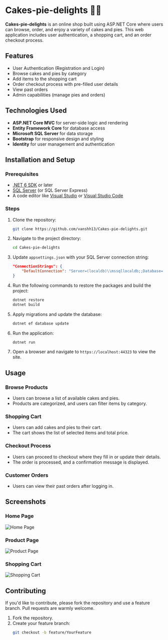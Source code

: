 # Cakes-pie-delights 🍰🥧

**Cakes-pie-delights** is an online shop built using ASP.NET Core where users can browse, order, and enjoy a variety of cakes and pies. This web application includes user authentication, a shopping cart, and an order checkout process.

## Features

- User Authentication (Registration and Login)
- Browse cakes and pies by category
- Add items to the shopping cart
- Order checkout process with pre-filled user details
- View past orders
- Admin capabilities (manage pies and orders)

## Technologies Used

- **ASP.NET Core MVC** for server-side logic and rendering
- **Entity Framework Core** for database access
- **Microsoft SQL Server** for data storage
- **Bootstrap** for responsive design and styling
- **Identity** for user management and authentication

## Installation and Setup

### Prerequisites

- [.NET 6 SDK](https://dotnet.microsoft.com/download/dotnet/6.0) or later
- [SQL Server](https://www.microsoft.com/en-us/sql-server/sql-server-downloads) (or SQL Server Express)
- A code editor like [Visual Studio](https://visualstudio.microsoft.com/) or [Visual Studio Code](https://code.visualstudio.com/)

### Steps

1. Clone the repository:
    ```bash
    git clone https://github.com/vanshh13/Cakes-pie-delights.git
    ```
   
2. Navigate to the project directory:
    ```bash
    cd Cakes-pie-delights
    ```

3. Update `appsettings.json` with your SQL Server connection string:
    ```json
    "ConnectionStrings": {
        "DefaultConnection": "Server=(localdb)\\mssqllocaldb;;Database=BethanysPieShop;Trusted_Connection=True;"
    }
    ```

4. Run the following commands to restore the packages and build the project:
    ```bash
    dotnet restore
    dotnet build
    ```

5. Apply migrations and update the database:
    ```bash
    dotnet ef database update
    ```

6. Run the application:
    ```bash
    dotnet run
    ```

7. Open a browser and navigate to `https://localhost:44323` to view the site.

## Usage

### Browse Products
- Users can browse a list of available cakes and pies.
- Products are categorized, and users can filter items by category.

### Shopping Cart
- Users can add cakes and pies to their cart.
- The cart shows the list of selected items and total price.
  
### Checkout Process
- Users can proceed to checkout where they fill in or update their details.
- The order is processed, and a confirmation message is displayed.

### Customer Orders
- Users can view their past orders after logging in.

## Screenshots

### Home Page
![Home Page](screenshots/home-page.jpg)

### Product Page
![Product Page](screenshots/product-page.jpg)

### Shopping Cart
![Shopping Cart](screenshots/shopping-cart.jpg)

## Contributing

If you'd like to contribute, please fork the repository and use a feature branch. Pull requests are warmly welcome.

1. Fork the repository.
2. Create your feature branch:
   ```bash
   git checkout -b feature/YourFeature
